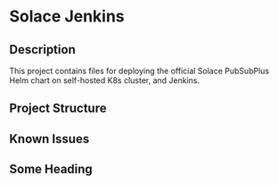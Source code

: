 # Solace Jenkins

## Description

This project contains files for deploying the official Solace PubSubPlus Helm chart on self-hosted
K8s cluster, and Jenkins.

## Project Structure

## Known Issues

## Some Heading
